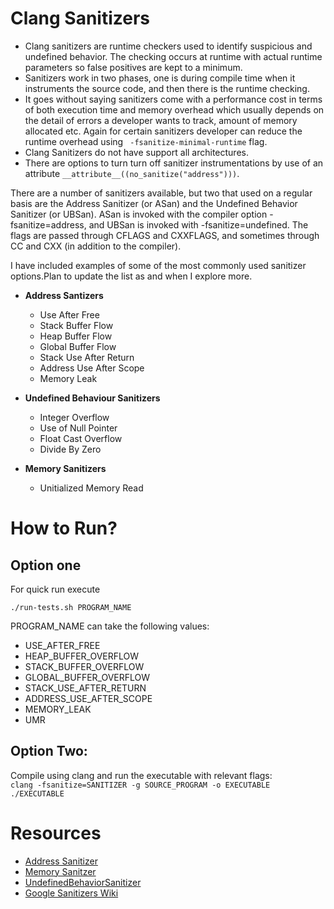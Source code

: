# Clang Sanitizers

- Clang sanitizers are runtime checkers used to identify suspicious and undefined behavior. The checking occurs at runtime with actual runtime parameters so false positives are kept to a minimum. 
- Sanitizers work in two phases, one is during compile time when it instruments the source code, and then there is the runtime checking. 
- It goes without saying sanitizers come with a performance cost in terms of both execution time and memory overhead which usually depends on the detail  of errors a developer wants to track, amount of memory allocated etc. Again for certain sanitizers developer can reduce the runtime overhead using ``` -fsanitize-minimal-runtime``` flag.
- Clang Sanitizers do not have support all architectures.  
- There are options to turn turn off sanitizer instrumentations by use of an attribute ``` __attribute__((no_sanitize("address"))) ```. 

There are a number of sanitizers available, but two that used on a regular basis are the Address Sanitizer (or ASan) and the Undefined Behavior Sanitizer (or UBSan). ASan is invoked with the compiler option -fsanitize=address, and UBSan is invoked with -fsanitize=undefined. The flags are passed through CFLAGS and CXXFLAGS, and sometimes through CC and CXX (in addition to the compiler).  

I have included examples of some of the most commonly used sanitizer options.Plan to update the list as and 
when I explore more.

- **Address Santizers**
  - Use After Free
  - Stack Buffer Flow
  - Heap Buffer Flow
  - Global Buffer Flow
  - Stack Use After Return
  - Address Use After Scope
  - Memory Leak

- **Undefined Behaviour Sanitizers**
  - Integer Overflow
  - Use of Null Pointer
  - Float Cast Overflow
  - Divide By Zero

- **Memory Sanitizers**
  - Unitialized Memory Read
 
  
# How to Run?

## Option one

For quick run execute  

``` ./run-tests.sh PROGRAM_NAME  ```

PROGRAM_NAME can take the following values:  
  - USE_AFTER_FREE
  - HEAP_BUFFER_OVERFLOW
  - STACK_BUFFER_OVERFLOW
  - GLOBAL_BUFFER_OVERFLOW
  - STACK_USE_AFTER_RETURN
  - ADDRESS_USE_AFTER_SCOPE
  - MEMORY_LEAK
  - UMR

## Option Two:
Compile using clang and run the executable with relevant flags:  
``` clang -fsanitize=SANITIZER -g SOURCE_PROGRAM -o EXECUTABLE ```  
``` ./EXECUTABLE  ```


# Resources
 - [Address Sanitizer](http://clang.llvm.org/docs/AddressSanitizer.html)
 - [Memory Sanitzer](http://clang.llvm.org/docs/MemorySanitizer.html)
 - [UndefinedBehaviorSanitizer](https://clang.llvm.org/docs/UndefinedBehaviorSanitizer.html)
 - [Google Sanitizers Wiki](https://github.com/google/sanitizers/)
